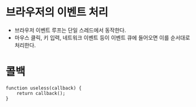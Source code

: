 # 브라우저의 이벤트 처리
- 브라우저 이벤트 루프는 단일 스레드에서 동작한다.
- 마우스 클릭, 키 입력, 네트워크 이벤트 등이 이벤트 큐에 들어오면 이를 순서대로 처리한다.

# 콜백
```
function useless(callback) {
    return callback();
}
```